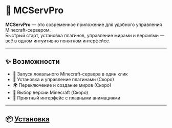 # 🧱 MCServPro

**MCServPro** — это современное приложение для удобного управления Minecraft-сервером.  
Быстрый старт, установка плагинов, управление мирами и версиями — всё в одном интуитивно понятном интерфейсе.

---

## ✨ Возможности

- 🚀 Запуск локального Minecraft-сервера в один клик
- 🧩 Установка и управление плагинами (Скоро)
- 🌍 Переключение и создание миров (Скоро)
- 🔧 Выбор версии Minecraft (Скоро)
- 🎨 Приятный интерфейс с плавными анимациями

---

## 📦 [Установка](https://github.com/mcservprod/MCServPro/releases/tag/mcservpro)
